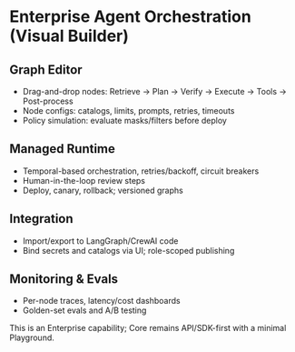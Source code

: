 # Enterprise Agent Orchestration (Visual Builder)

## Graph Editor
- Drag-and-drop nodes: Retrieve → Plan → Verify → Execute → Tools → Post-process
- Node configs: catalogs, limits, prompts, retries, timeouts
- Policy simulation: evaluate masks/filters before deploy

## Managed Runtime
- Temporal-based orchestration, retries/backoff, circuit breakers
- Human-in-the-loop review steps
- Deploy, canary, rollback; versioned graphs

## Integration
- Import/export to LangGraph/CrewAI code
- Bind secrets and catalogs via UI; role-scoped publishing

## Monitoring & Evals
- Per-node traces, latency/cost dashboards
- Golden-set evals and A/B testing

This is an Enterprise capability; Core remains API/SDK-first with a minimal Playground.
